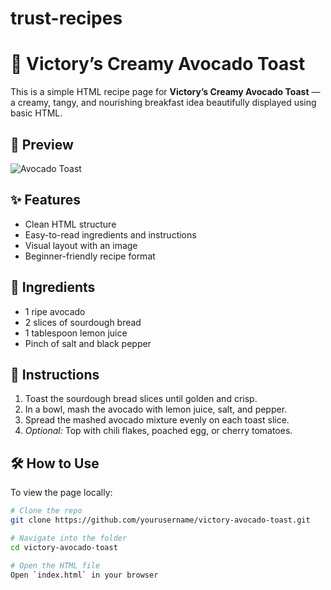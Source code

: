 # trust-recipes
# 🥑 Victory’s Creamy Avocado Toast

This is a simple HTML recipe page for **Victory’s Creamy Avocado Toast** — a creamy, tangy, and nourishing breakfast idea beautifully displayed using basic HTML.

## 📸 Preview

![Avocado Toast](https://cdn.freecodecamp.org/curriculum/labs/recipe.jpg)

## ✨ Features
- Clean HTML structure
- Easy-to-read ingredients and instructions
- Visual layout with an image
- Beginner-friendly recipe format

## 🧾 Ingredients
- 1 ripe avocado  
- 2 slices of sourdough bread  
- 1 tablespoon lemon juice  
- Pinch of salt and black pepper  

## 🍳 Instructions
1. Toast the sourdough bread slices until golden and crisp.  
2. In a bowl, mash the avocado with lemon juice, salt, and pepper.  
3. Spread the mashed avocado mixture evenly on each toast slice.  
4. *Optional:* Top with chili flakes, poached egg, or cherry tomatoes.

## 🛠️ How to Use
To view the page locally:
```bash
# Clone the repo
git clone https://github.com/yourusername/victory-avocado-toast.git

# Navigate into the folder
cd victory-avocado-toast

# Open the HTML file
Open `index.html` in your browser
